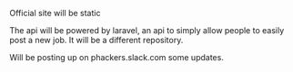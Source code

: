 Official site will be static


The api will be powered by laravel, an api to simply allow people to easily post a new job. It will be a different repository.


Will be posting up on phackers.slack.com some updates.
